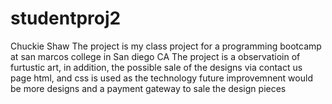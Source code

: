 # studentproj2
Chuckie Shaw The project is my class project for a programming bootcamp at san marcos college in San diego CA The project is a observatioin of furtustic art, in addition, the possible sale of the designs via contact us page html, and css is used as the technology future improvemnent would be more designs and a payment gateway to sale the design pieces
